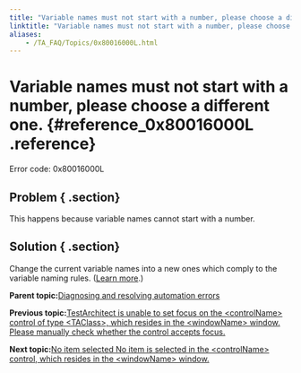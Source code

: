 ```yaml
--- 
title: "Variable names must not start with a number, please choose a different one."
linktitle: "Variable names must not start with a number, please choose a different one."
aliases: 
    - /TA_FAQ/Topics/0x80016000L.html
---
```

# Variable names must not start with a number, please choose a different one. {#reference_0x80016000L .reference}

Error code: 0x80016000L

## Problem { .section}

This happens because variable names cannot start with a number.

## Solution { .section}

Change the current variable names into a new ones which comply to the variable naming rules. \([Learn more](../../TA_Automation/Topics/The_test_language_variable_naming.html).\)

**Parent topic:**[Diagnosing and resolving automation errors](../../TA_FAQ/Topics/faq.automation_error.html)

**Previous topic:**[TestArchitect is unable to set focus on the <controlName\> control of type <TAClass\>, which resides in the <windowName\> window. Please manually check whether the control accepts focus.](../../TA_FAQ/Topics/0x80010206L.html)

**Next topic:**[No item selected No item is selected in the <controlName\> control, which resides in the <windowName\> window.](../../TA_FAQ/Topics/0x8001600AL.html)

